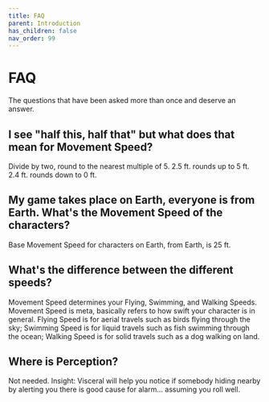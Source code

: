 ```yaml
---
title: FAQ
parent: Introduction
has_children: false
nav_order: 99
---
```


# FAQ

The questions that have been asked more than once and deserve an answer.

## I see "half this, half that" but what does that mean for Movement Speed?

Divide by two, round to the nearest multiple of 5. 2.5 ft. rounds up to 5 ft. 2.4 ft. rounds down to 0 ft.

## My game takes place on Earth, everyone is from Earth. What's the Movement Speed of the characters?

Base Movement Speed for characters on Earth, from Earth, is 25 ft.

## What's the difference between the different speeds?

Movement Speed determines your Flying, Swimming, and Walking Speeds. Movement Speed is meta, basically refers to how swift your character is in general. Flying Speed is for aerial travels such as birds flying through the sky; Swimming Speed is for liquid travels such as fish swimming through the ocean; Walking Speed is for solid travels such as a dog walking on land.

## Where is Perception?

Not needed. Insight: Visceral will help you notice if somebody hiding nearby by alerting you there is good cause for alarm... assuming you roll well.
